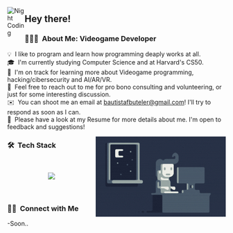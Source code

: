 <img alt="Night Coding" src="./assets/Hand%20Wave.gif" width='40' align="left"/><h2>Hey there!</h2>

### 👨🏻‍💻 &nbsp;About Me: Videogame Developer

💡 &nbsp;I like to program and learn how programming deaply works at all.\
🎓 &nbsp;I'm currently studying Computer Science and at Harvard's CS50.\
🌱 &nbsp;I'm on track for learning more about Videogame programming, hacking/cibersecurity and AI/AR/VR.\
💬 &nbsp;Feel free to reach out to me for pro bono consulting and volunteering, or just for some interesting discussion.\
✉️ &nbsp;You can shoot me an email at bautistafbuteler@gmail.com! I'll try to respond as soon as I can.\
📄 &nbsp;Please have a look at my Resume for more details about me. I'm open to feedback and suggestions!
<br/>


<img alt="Night Coding" src="https://raw.githubusercontent.com/AVS1508/AVS1508/master/assets/Night-Coding.gif" align="right"/>

### 🛠 &nbsp;Tech Stack
<br/>
<p align="center">
  <a href="https://skillicons.dev">
    <img src="https://skillicons.dev/icons?i=c,cs,cpp,py,vscode,unreal,unity,ps,pr,discord&perline=5" (https://skillicons.dev) />
  </a>
</p>
<br/>


### 🤝🏻 &nbsp;Connect with Me
-Soon..
